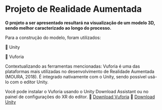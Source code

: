 #  Projeto de Realidade Aumentada
<f2 align = "left"> **O projeto a ser apresentado resultará na visualização de um modelo 3D, sendo melhor caracterizado ao longo do processo.**</f2> 

Para a construção do modelo, foram utilizados:
<p> 📌 Unity </p>
<p> 📌 Vuforia </p>

Contextualizando as ferramentas mencionadas:
Vuforia é uma das plataformas mais utilizadas no desenvolvimento de Realidade Aumentada (MOURA, 2018). É integrado nativamente com o Unity, sendo possível usá-lo com o editor Unity. 

Você pode instalar o Vuforia usando o Unity Download Assistant ou no painel de configurações do XR do editor.
📌 <a href="https://developer.vuforia.com/vui/auth/login?url=%2Fdownloads%2Fsdk%3F_%3D1678117884">Download Vuforia</a>
📌 <a href="https://unity.com/download">Download Unity</a>
